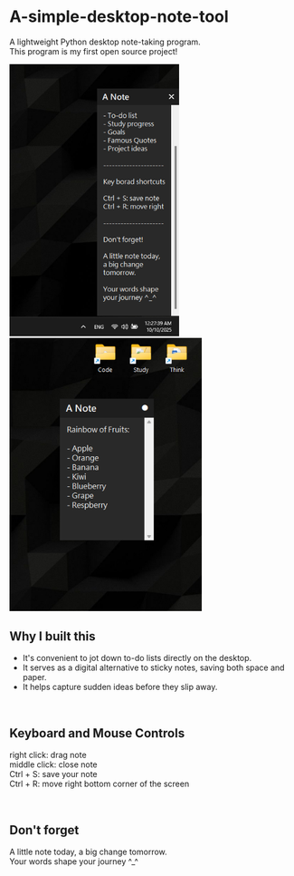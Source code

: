 # A-simple-desktop-note-tool
A lightweight Python desktop note-taking program.  
This program is my first open source project!  

<p>
  <img src="./images/screenshot.png" width="300">
  &nbsp;&nbsp;&nbsp;&nbsp;&nbsp;&nbsp;&nbsp;&nbsp;
  <img src="./images/screenshot2.png" width="340">
</p>

## Why I built this
- It's convenient to jot down to-do lists directly on the desktop.
- It serves as a digital alternative to sticky notes, saving both space and paper.  
- It helps capture sudden ideas before they slip away.

<br>

## Keyboard and Mouse Controls
right click: drag note  
middle click: close note  
Ctrl + S: save your note  
Ctrl + R: move right bottom corner of the screen  

<br>

## Don't forget
A little note today, a big change tomorrow.  
Your words shape your journey ^_^  

